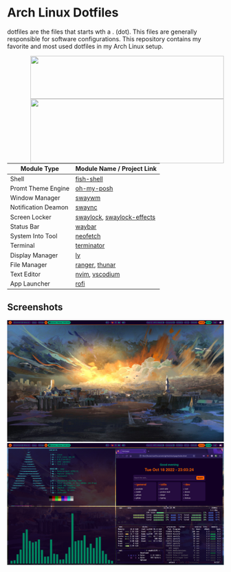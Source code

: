 # Arch Linux Dotfiles

dotfiles are the files that starts wth a . (dot). This files are generally responsible for software configurations. This repository contains my favorite and most used dotfiles in my Arch Linux setup.

<img align="right" width="450" height="100" src="https://archlinux.org/static/logos/archlinux-logo-light-1200dpi.7ccd81fd52dc.png"/>
<img align="right" width="450" height="150" src="https://www.golem.de/1903/139946-189883-189882_rc.jpg"/>


|**Module Type**|**Module Name / Project Link**|      
|---------------|------------------------------| 
|Shell|[fish-shell](https://github.com/fish-shell/fish-shell)|
|Promt Theme Engine|[oh-my-posh](https://github.com/JanDeDobbeleer/oh-my-posh)|
|Window Manager|[swaywm](https://github.com/swaywm/sway)|
|Notification Deamon|[swaync](https://github.com/ErikReider/SwayNotificationCenter)|
|Screen Locker|[swaylock](https://github.com/swaywm/swaylock), [swaylock-effects](https://github.com/mortie/swaylock-effects)|
|Status Bar|[waybar](https://github.com/Alexays/Waybar)|
|System Into Tool|[neofetch](https://github.com/dylanaraps/neofetch)|
|Terminal|[terminator](https://github.com/gnome-terminator/terminator)|
|Display Manager|[ly](https://github.com/fairyglade/ly)|
|File Manager|[ranger](https://github.com/ranger/ranger), [thunar](https://github.com/xfce-mirror/thunar)|
|Text Editor|[nvim](https://github.com/neovim/neovim), [vscodium](https://github.com/VSCodium/vscodium)|
|App Launcher|[rofi](https://github.com/davatorium/rofi)|

## Screenshots

![image](/img/desktop1.png)
![image](/img/desktop2.png)
